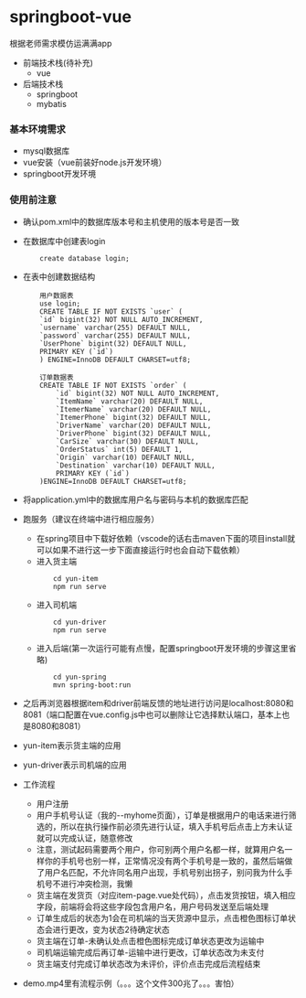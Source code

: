 # springboot-vue
根据老师需求模仿运满满app
+ 前端技术栈(待补充)
  + vue
+ 后端技术栈
  + springboot
  + mybatis

### 基本环境需求
+ mysql数据库
+ vue安装（vue前装好node.js开发环境）
+ springboot开发环境


### 使用前注意
+ 确认pom.xml中的数据库版本号和主机使用的版本号是否一致
+ 在数据库中创建表login
    ```
        create database login;
    ```
+ 在表中创建数据结构
    ```
        用户数据表
        use login;
        CREATE TABLE IF NOT EXISTS `user` (
        `id` bigint(32) NOT NULL AUTO_INCREMENT,
        `username` varchar(255) DEFAULT NULL,
        `password` varchar(255) DEFAULT NULL,
        `UserPhone` bigint(32) DEFAULT NULL,
        PRIMARY KEY (`id`)
        ) ENGINE=InnoDB DEFAULT CHARSET=utf8;
        
        订单数据表
        CREATE TABLE IF NOT EXISTS `order` (
            `id` bigint(32) NOT NULL AUTO_INCREMENT,
            `ItemName` varchar(20) DEFAULT NULL,
            `ItemerName` varchar(20) DEFAULT NULL,
            `ItemerPhone` bigint(32) DEFAULT NULL,
            `DriverName` varchar(20) DEFAULT NULL,
            `DriverPhone` bigint(32) DEFAULT NULL,
            `CarSize` varchar(30) DEFAULT NULL,
            `OrderStatus` int(5) DEFAULT 1, 
            `Origin` varchar(10) DEFAULT NULL,
            `Destination` varchar(10) DEFAULT NULL,
            PRIMARY KEY (`id`)
        )ENGINE=InnoDB DEFAULT CHARSET=utf8;
    ```
+ 将application.yml中的数据库用户名与密码与本机的数据库匹配

+ 跑服务（建议在终端中进行相应服务）
    + 在spring项目中下载好依赖（vscode的话右击maven下面的项目install就可以如果不进行这一步下面直接运行时也会自动下载依赖）
    + 进入货主端
        ```
            cd yun-item
            npm run serve
        ```
    + 进入司机端
        ```
            cd yun-driver
            npm run serve
        ```
    + 进入后端(第一次运行可能有点慢，配置springboot开发环境的步骤这里省略)
        ``` 
            cd yun-spring
            mvn spring-boot:run
        ```
+ 之后再浏览器根据item和driver前端反馈的地址进行访问是localhost:8080和8081（端口配置在vue.config.js中也可以删除让它选择默认端口，基本上也是8080和8081）
    

+ yun-item表示货主端的应用
+ yun-driver表示司机端的应用

+ 工作流程
    + 用户注册
    + 用户手机号认证（我的--myhome页面），订单是根据用户的电话来进行筛选的，所以在执行操作前必须先进行认证，填入手机号后点击上方未认证就可以完成认证，随意修改
    + 注意，测试起码需要两个用户，你可别两个用户名都一样，就算用户名一样你的手机号也别一样，正常情况没有两个手机号是一致的，虽然后端做了用户名匹配，不允许同名用户出现，手机号别出拐子，别问我为什么手机号不进行冲突检测，我懒
    + 货主端在发货页（对应item-page.vue处代码），点击发货按钮，填入相应字段，前端将会将这些字段包含用户名，用户号码发送至后端处理
    + 订单生成后的状态为1会在司机端的当天货源中显示，点击橙色图标订单状态会进行更改，变为状态2待确定状态
    + 货主端在订单-未确认处点击橙色图标完成订单状态更改为运输中
    + 司机端运输完成后再订单-运输中进行更改，订单状态改为未支付
    + 货主端支付完成订单状态改为未评价，评价点击完成后流程结束

+ demo.mp4里有流程示例（。。。这个文件300兆了。。。害怕）